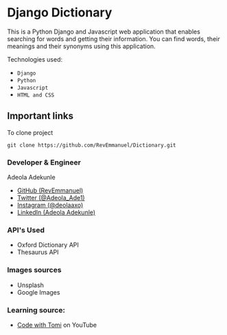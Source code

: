 # Django Dictionary
This is a Python Django and Javascript web application that enables searching for words and getting their information. You can find words, their meanings and their synonyms using this application.

Technologies used:
* `Django`
* `Python`
* `Javascript`
* `HTML and CSS`

## Important links
To clone project 
```
git clone https://github.com/RevEmmanuel/Dictionary.git
```

### Developer & Engineer
Adeola Adekunle
* [GitHub (RevEmmanuel)](https://github.com/RevEmmanuel)
* [Twitter (@Adeola_Ade1)](https://twitter.com/Adeola_Ade1)
* [Instagram (@deolaaxo)](https://www.instagram.com/deolaaxo/)
* [LinkedIn (Adeola Adekunle)](https://www.linkedin.com/in/adeola-adekunle-065942258)

### API's Used
* Oxford Dictionary API
* Thesaurus API

### Images sources
* Unsplash
* Google Images

### Learning source:
* [Code with Tomi](https://www.youtube.com/watch?v=B_6sHiUMvpc) on YouTube
